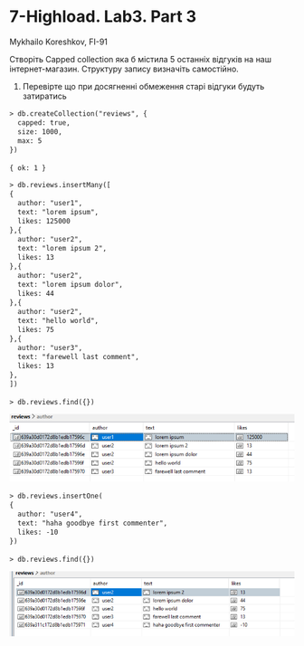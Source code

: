 # 7-Highload. Lab3. Part 3
Mykhailo Koreshkov, FI-91

Створіть Сapped collection яка б містила 5 останніх відгуків на наш інтернет-магазин. Структуру запису визначіть самостійно.
1)	Перевірте що при досягненні обмеження старі відгуки будуть затиратись

```
> db.createCollection("reviews", {
  capped: true,
  size: 1000,
  max: 5
})

{ ok: 1 }
```

```
> db.reviews.insertMany([
{
  author: "user1",
  text: "lorem ipsum",
  likes: 125000
},{
  author: "user2",
  text: "lorem ipsum 2",
  likes: 13
},{
  author: "user2",
  text: "lorem ipsum dolor",
  likes: 44
},{
  author: "user2",
  text: "hello world",
  likes: 75
},{
  author: "user3",
  text: "farewell last comment",
  likes: 13
},
])

> db.reviews.find({})
```
![Alt text](Screenshot_13.png)

```
> db.reviews.insertOne(
{
  author: "user4",
  text: "haha goodbye first commenter",
  likes: -10
})

> db.reviews.find({})
```
![Alt text](Screenshot_14.png)

